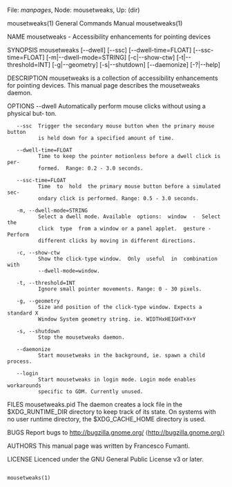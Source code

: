 File: *manpages*,  Node: mousetweaks,  Up: (dir)

mousetweaks(1)              General Commands Manual             mousetweaks(1)



NAME
       mousetweaks - Accessibility enhancements for pointing devices

SYNOPSIS
       mousetweaks  [--dwell]  [--ssc] [--dwell-time=FLOAT] [--ssc-time=FLOAT]
       [-m|--dwell-mode=STRING]      [-c|--show-ctw]      [-t|--threshold=INT]
       [-g|--geometry] [-s|--shutdown] [--daemonize] [-?|--help]

DESCRIPTION
       mousetweaks  is a collection of accessibility enhancements for pointing
       devices. This manual page describes the mousetweaks daemon.

OPTIONS
       --dwell
              Automatically perform mouse clicks without using a physical but‐
              ton.

       --ssc  Trigger the secondary mouse button when the primary mouse button
              is held down for a specified amount of time.

       --dwell-time=FLOAT
              Time to keep the pointer motionless before a dwell click is per‐
              formed.  Range: 0.2 - 3.0 seconds.

       --ssc-time=FLOAT
              Time  to  hold  the primary mouse button before a simulated sec‐
              ondary click is performed. Range: 0.5 - 3.0 seconds.

       -m, --dwell-mode=STRING
              Select a dwell mode. Available  options:  window  -  Select  the
              click  type  from a window or a panel applet.  gesture - Perform
              different clicks by moving in different directions.

       -c, --show-ctw
              Show the click-type window.  Only  useful  in  combination  with
              --dwell-mode=window.

       -t, --threshold=INT
              Ignore small pointer movements. Range: 0 - 30 pixels.

       -g, --geometry
              Size and position of the click-type window. Expects a standard X
              Window System geometry string. ie. WIDTHxHEIGHT+X+Y

       -s, --shutdown
              Stop the mousetweaks daemon.

       --daemonize
              Start mousetweaks in the background, ie. spawn a child process.

       --login
              Start mousetweaks in login mode. Login mode enables  workarounds
              specific to GDM. Currently unused.

FILES
       mousetweaks.pid
              The daemon creates a lock file in the $XDG_RUNTIME_DIR directory
              to keep track of its state. On  systems  with  no  user  runtime
              directory, the $XDG_CACHE_HOME directory is used.

BUGS
       Report           bugs          to          <http://bugzilla.gnome.org/>
       ⟨http://bugzilla.gnome.org/⟩

AUTHORS
       This manual page was written by Francesco Fumanti.

LICENSE
       Licenced under the GNU General Public License v3 or later.



                                                                mousetweaks(1)
